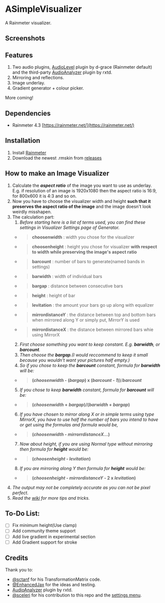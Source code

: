 # ASimpleVisualizer

A Rainmeter visualizer.

## Screenshots

## Features

1. Two audio plugins, [AudioLevel](https://docs.rainmeter.net/manual/plugins/audiolevel/) plugin by d-grace (Rainmeter default) and the third-party [AudioAnalyzer](https://github.com/d-uzlov/Rainmeter-Plugins-by-rxtd]) plugin by rxtd.
2. Mirroring and reflections.
3. Image underlay.
4. Gradient generator + colour picker.

More coming!

## Dependencies

* Rainmeter 4.3 [https://rainmeter.net/](https://rainmeter.net/)

## Installation

1. Install [Rainmeter](https://rainmeter.net/)
2. Download the newest .rmskin from [releases](https://github.com/deathcrafter/ASimpleVisualizer/releases)

## How to make an Image Visualizer
1. Calculate the __*aspect ratio*__ of the image you want to use as underlay. E.g. if resolution of an image is 1920x1080 then the aspect ratio is 16:9, for 800x600 it is 4:3 and so on.
2. Now you have to choose the visualizer width and height **such that it preserves the aspect ratio of the image** and the image doesn't look weirdly misshapen.
3. The calculation part:
   1. _Before starting here is a list of terms used, you can find these settings in Visualizer Settings page of Generator._
   - > **choosenwidth** : width you chose for the visualizer
   - > **choosenheight** : height you chose for visualizer **with respect to width while preserving the image's aspect ratio**
   - > **barcount** : number of bars to generate(named bands in settings)
   - > **barwidth** : width of individual bars
   - > **bargap** : distance between consecutive bars
   - > **height** : height of bar
   - > **levitation** : the amount your bars go up along with equalizer
   - > **mirrordistanceY** : the distance between top and bottom bars when mirrored along Y or simply put, MirrorY is used
   - > **mirrordistanceX** : the distance between mirrored bars whie using MirrorX
   2. _First choose something you want to keep constant. E.g. **barwidth**, or **barcount**._
   3. _Then choose the **bargap**.(I would reccommend to keep it small because you wouldn't want your pictures half empty.)_
   4. _So if you chose to keep the **barcount** constant, formula for **barwidth** will be:_
   - > **(_choosenwidth_ - (_bargap_) x (_barcount - 1_))**/**_barcount_**
   5. _If you chose to keep **barwidth** constant, formula for **barcount** will be:_
   - > **(_choosenwidth_ + _bargap_)/(_barwidth_ + _bargap_)**
   6. _If you have chosen to mirror along X or in simple terms using type MirrorX, you have to use half the number of bars you intend to have or get using the formulas and formula would be,_ 
   - > **(_choosenwidth_ - _mirrorrdistanceX_...)**
   7. _Now about height, if you are using Normal type without mirroring then formula for **height** would be:_
   - > **(_choosenheight_ - _levitation_)**
   8. _If you are mirroring along Y then formula for **height** would be:_
   - > **(_choosenheight_ - _mirrordistanceY_ - 2 x _levitation_)**
4. _The output may not be completely accurate as you can not be pixel perfect._
5. _Read the [wiki](https://github.com/deathcrafter/ASimpleVisualizer/wiki) for more tips and tricks._

## To-Do List:
- [ ] Fix minimum height(Use clamp)
- [ ] Add community theme support
- [ ] Add live gradient in experimental section
- [ ] Add Gradient support for stroke

## Credits

Thank you to: 

* [@sctanf](https://github.com/sctanf) for his TransformationMatrix code.
* [@EnhancedJax](https://github.com/EnhancedJax) for the ideas and testing.
* [AudioAnalyzer](https://github.com/d-uzlov/Rainmeter-Plugins-by-rxtd]) plugin by rxtd.
* [@sceleri](https://github.com/sceleri) for his contribution to this repo and the [settings menu](https://github.com/sceleri/settings). 
